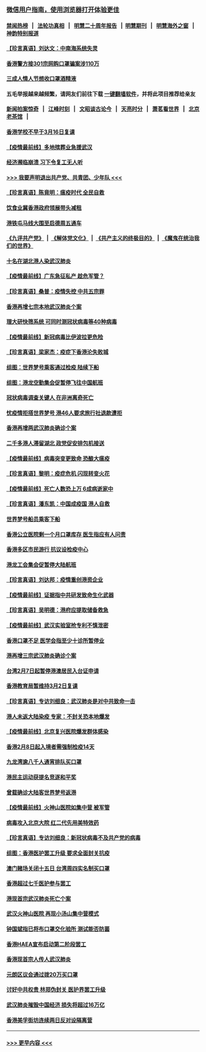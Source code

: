 ### [微信用户指南，使用浏览器打开体验更佳](https://github.com/gfw-breaker/banned-news1/blob/master/indexes/wechat-guide.md?t=0)
#### [禁闻热榜](热点新闻.md?t=0)  &nbsp;&nbsp;|&nbsp;&nbsp; [法轮功真相](https://github.com/gfw-breaker/truth/blob/master/README.md?t=0) &nbsp;&nbsp;|&nbsp;&nbsp; [明慧二十周年报告](https://github.com/gfw-breaker/mh-reports/blob/master/README.md?t=0) &nbsp;&nbsp;|&nbsp;&nbsp;[明慧期刊](https://github.com/gfw-breaker/mh-qikan) &nbsp;&nbsp;|&nbsp;&nbsp; [明慧海外之窗](https://github.com/gfw-breaker/mh-news/blob/master/README.md?t=0) &nbsp;&nbsp;|&nbsp;&nbsp; [神韵特别报道](https://github.com/gfw-breaker/mh-news/blob/master/shenyun.md?t=0)
#### [【珍言真语】刘达文：中南海系统失灵](../pages/nsc415/n11869465.md?t=02150422) 
#### [香港警方接301宗网购口罩骗案涉110万](../pages/nsc415/n11867572.md?t=02150422) 
#### [三成人情人节想收口罩酒精液](../pages/nsc415/n11867523.md?t=02150422) 
#### 五毛举报越来越频繁，请网友们前往下载 [一键翻墙软件](https://github.com/gfw-breaker/ssr-accounts)，并将此项目推荐给亲友
#### [新闻拍案惊奇](https://github.com/gfw-breaker/banned-news1/blob/master/pages/link4.md) &nbsp;&nbsp;|&nbsp;&nbsp; [江峰时刻](https://github.com/gfw-breaker/banned-news1/blob/master/pages/link4.md) &nbsp;&nbsp;|&nbsp;&nbsp; [文昭谈古论今](https://github.com/gfw-breaker/banned-news1/blob/master/pages/link4.md) &nbsp;&nbsp;|&nbsp;&nbsp; [天亮时分](https://github.com/gfw-breaker/banned-news1/blob/master/pages/link4.md) &nbsp;&nbsp;|&nbsp;&nbsp; [萧茗看世界](https://github.com/gfw-breaker/banned-news1/blob/master/pages/link4.md) &nbsp;&nbsp;|&nbsp;&nbsp; [北京老茶馆](https://github.com/gfw-breaker/banned-news1/blob/master/pages/link4.md) &nbsp;&nbsp;|&nbsp;&nbsp; 
#### [香港学校不早于3月16日复课](../pages/nsc415/n11867498.md?t=02150422) 
#### [【疫情最前线】多地殡葬业急援武汉](../pages/nsc415/n11866914.md?t=02150422) 
#### [经济濒临崩溃 习下令复工无人听](../pages/nsc415/n11867269.md?t=02150422) 
#### [>>> 我要声明退出共产党、共青团、少年队 <<<](https://github.com/begood0513/goodnews/blob/master/quit/letter.md) 
#### [【珍言真语】陈竟明：瘟疫时代 全民自救](../pages/nsc415/n11866765.md?t=02150422) 
#### [饮食业冀香港政府领展带头减租](../pages/nsc415/n11864876.md?t=02150422) 
#### [港铁屯马线大围至启德周五通车](../pages/nsc415/n11864842.md?t=02150422) 
#### [《九评共产党》](https://github.com/begood0513/9ping.md/blob/master/README.md) &nbsp;|&nbsp; [《解体党文化》](../../../../jtdwh.md/blob/master/README.md)  &nbsp;|&nbsp; [《共产主义的终极目的》](../../../../gczydzjmd.md/blob/master/README.md) &nbsp;|&nbsp; [《魔鬼在统治我们的世界》](../../../../mgztzwmdsj.md/blob/master/README.md) 
#### [十名在湖北港人染武汉肺炎](../pages/nsc415/n11864807.md?t=02150422) 
#### [【疫情最前线】广东急征私产 趁危军管？](../pages/nsc415/n11864205.md?t=02150422) 
#### [【珍言真语】桑普：疫情失控 中共五宗罪](../pages/nsc415/n11864157.md?t=02150422) 
#### [香港再增七宗本地武汉肺炎个案](../pages/nsc415/n11862405.md?t=02150422) 
#### [理大研快筛系统 可同时测冠状病毒等40种病毒](../pages/nsc415/n11862376.md?t=02150422) 
#### [【疫情最前线】新冠病毒比伊波拉更危险](../pages/nsc415/n11862199.md?t=02150422) 
#### [【珍言真语】梁家杰：疫症下香港沦失败城](../pages/nsc415/n11861588.md?t=02150422) 
#### [组图：世界梦号乘客通过检疫 陆续下船](../pages/nsc415/n11858302.md?t=02150422) 
#### [组图：港龙空勤集会促暂停飞往中国航班](../pages/nsc415/n11858190.md?t=02150422) 
#### [冠状病毒调查关键人 在非洲离奇死亡](../pages/nsc415/n11859798.md?t=02150422) 
#### [忧疫情拒搭世界梦号 港46人要求旅行社退款遭拒](../pages/nsc415/n11859849.md?t=02150422) 
#### [香港再增两武汉肺炎确诊个案](../pages/nsc415/n11859833.md?t=02150422) 
#### [二千多港人滞留湖北 政党促安排包机接送](../pages/nsc415/n11859831.md?t=02150422) 
#### [【疫情最前线】病毒突变更致命 恐酿大瘟疫](../pages/nsc415/n11859604.md?t=02150422) 
#### [【珍言真语】黎明：疫症危机 闪现转变火花](../pages/nsc415/n11859199.md?t=02150422) 
#### [【疫情最前线】死亡人数恐上万 6成病逝家中](../pages/nsc415/n11856687.md?t=02150422) 
#### [【珍言真语】潘东凯：中国成疫国 港人自救](../pages/nsc415/n11856962.md?t=02150422) 
#### [世界梦号船员乘客下船](../pages/nsc415/n11856883.md?t=02150422) 
#### [香港公立医院剩一个月口罩库存 医生指应有人问责](../pages/nsc415/n11856875.md?t=02150422) 
#### [香港多区市民游行 抗议设检疫中心](../pages/nsc415/n11856866.md?t=02150422) 
#### [港龙工会集会促暂停大陆航班](../pages/nsc415/n11856840.md?t=02150422) 
#### [【珍言真语】刘达邦：疫情重创港资企业](../pages/nsc415/n11854274.md?t=02150422) 
#### [【疫情最前线】证据指中共研发致命生化武器](../pages/nsc415/n11853087.md?t=02150422) 
#### [【珍言真语】吴明德：港府应提取储备救急](../pages/nsc415/n11852734.md?t=02150422) 
#### [【疫情最前线】武汉实验室抢专利不慎泄密](../pages/nsc415/n11850310.md?t=02150422) 
#### [香港口罩不足 医学会指至少十诊所暂停业](../pages/nsc415/n11850301.md?t=02150422) 
#### [港再增三宗武汉肺炎确诊个案](../pages/nsc415/n11850328.md?t=02150422) 
#### [台湾2月7日起暂停港澳居民入台证申请](../pages/nsc415/n11850304.md?t=02150422) 
#### [香港教育局暂维持3月2日复课](../pages/nsc415/n11850260.md?t=02150422) 
#### [【珍言真语】专访刘细良：武汉肺炎是对中共致命一击](../pages/nsc415/n11849934.md?t=02150422) 
#### [港人未返大陆染疫 专家：不封关恐本地爆发](../pages/nsc415/n11848021.md?t=02150422) 
#### [【疫情最前线】北京复兴医院爆发群体感染](../pages/nsc415/n11847626.md?t=02150422) 
#### [香港2月8日起入境者需强制检疫14天](../pages/nsc415/n11847658.md?t=02150422) 
#### [九龙湾逾八千人通宵排队买口罩](../pages/nsc415/n11847647.md?t=02150422) 
#### [港民主运动获提名竞逐和平奖](../pages/nsc415/n11847633.md?t=02150422) 
#### [曾载确诊大陆客世界梦号返港](../pages/nsc415/n11847608.md?t=02150422) 
#### [【疫情最前线】火神山医院如集中营 被军管](../pages/nsc415/n11847524.md?t=02150422) 
#### [病毒攻入北京大院 红二代先用美特效药](../pages/nsc415/n11847427.md?t=02150422) 
#### [【珍言真语】专访刘细良：新冠状病毒不及共产党的病毒](../pages/nsc415/n11847164.md?t=02150422) 
#### [组图：香港医护罢工升级 要求全面封关抗疫](../pages/nsc415/n11844107.md?t=02150422) 
#### [澳门赌场关闭十五日 台湾周四实名制买口罩](../pages/nsc415/n11845083.md?t=02150422) 
#### [香港超过七千医护参与罢工](../pages/nsc415/n11845051.md?t=02150422) 
#### [港现首宗武汉肺炎死亡个案](../pages/nsc415/n11844998.md?t=02150422) 
#### [武汉火神山医院 再现小汤山集中营模式](../pages/nsc415/n11844763.md?t=02150422) 
#### [钟国斌指已将布口罩交化验所 测试能否防菌](../pages/nsc415/n11842783.md?t=02150422) 
#### [香港HAEA宣布启动第二阶段罢工](../pages/nsc415/n11842723.md?t=02150422) 
#### [香港现首宗人传人武汉肺炎](../pages/nsc415/n11842766.md?t=02150422) 
#### [元朗区议会通过拨20万买口罩](../pages/nsc415/n11842754.md?t=02150422) 
#### [讨好中共权贵 林郑伪封关 医护界罢工升级](../pages/nsc415/n11842359.md?t=02150422) 
#### [武汉肺炎摧毁中国经济 损失将超过16万亿](../pages/nsc415/n11839723.md?t=02150422) 
#### [香港美孚街坊连续两日反对设隔离营](../pages/nsc415/n11839962.md?t=02150422) 

----
#### [ >>> 更早内容 <<< ](../indexes/nsc415-earlier.md)

